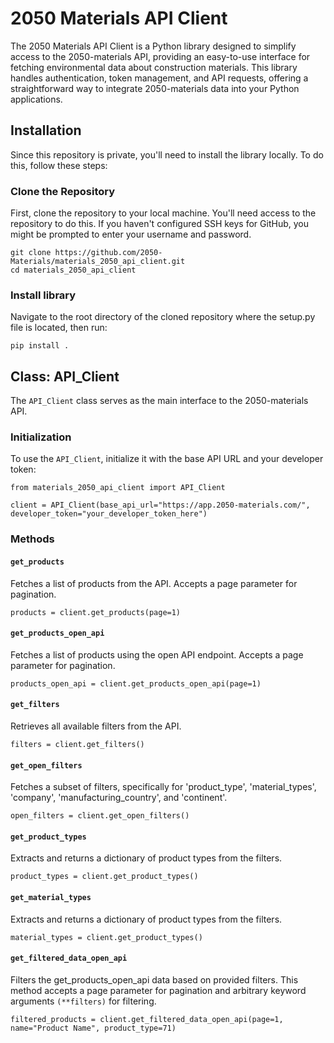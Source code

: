 # 2050 Materials API Client

The 2050 Materials API Client is a Python library designed to simplify access to the 2050-materials API, providing an easy-to-use interface for fetching environmental data about construction materials. This library handles authentication, token management, and API requests, offering a straightforward way to integrate 2050-materials data into your Python applications.

## Installation

Since this repository is private, you'll need to install the library locally. To do this, follow these steps:

### Clone the Repository

First, clone the repository to your local machine. You'll need access to the repository to do this. If you haven't configured SSH keys for GitHub, you might be prompted to enter your username and password.

```
git clone https://github.com/2050-Materials/materials_2050_api_client.git
cd materials_2050_api_client
```

### Install library
Navigate to the root directory of the cloned repository where the setup.py file is located, then run:
```
pip install .
```

## Class: API_Client

The `API_Client` class serves as the main interface to the 2050-materials API.

### Initialization

To use the `API_Client`, initialize it with the base API URL and your developer token:

```
from materials_2050_api_client import API_Client

client = API_Client(base_api_url="https://app.2050-materials.com/", developer_token="your_developer_token_here")
```


### Methods

#### `get_products`

Fetches a list of products from the API. Accepts a page parameter for pagination.

```
products = client.get_products(page=1)
```

#### `get_products_open_api`
Fetches a list of products using the open API endpoint. Accepts a page parameter for pagination.

```
products_open_api = client.get_products_open_api(page=1)
```

#### `get_filters`
Retrieves all available filters from the API.

```
filters = client.get_filters()
```

#### `get_open_filters`
Fetches a subset of filters, specifically for 'product_type', 'material_types', 'company', 'manufacturing_country', and 'continent'.

```
open_filters = client.get_open_filters()
```

#### `get_product_types`
Extracts and returns a dictionary of product types from the filters.

```
product_types = client.get_product_types()

```

#### `get_material_types`
Extracts and returns a dictionary of product types from the filters.

```
material_types = client.get_product_types()

```

#### `get_filtered_data_open_api`
Filters the get_products_open_api data based on provided filters. This method accepts a page parameter for pagination and arbitrary keyword arguments `(**filters)` for filtering.
```
filtered_products = client.get_filtered_data_open_api(page=1, name="Product Name", product_type=71)
```